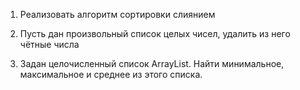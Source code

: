 1. Реализовать алгоритм сортировки слиянием

2. Пусть дан произвольный список целых чисел, удалить из него чётные числа

3. Задан целочисленный список ArrayList. Найти минимальное, максимальное и среднее из этого списка.

